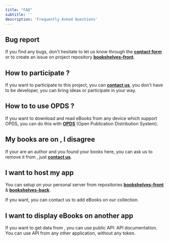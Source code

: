 ```yaml
---
title: "FAQ"
subtitle: ''
description: 'Frequently Asked Questions'
---
```


## Bug report

If you find any bugs, don't hesitate to let us know through the [**contact form**](/contact) or to create an issue on project repository [**bookshelves-front**](https://gitlab.com/ewilan-riviere/bookshelves-front/-/issues).

## How to participate ?

If you want to participate to this project, you can [**contact us**](/contact), you don't have to be developer, you can bring ideas or participate in your way.

## How to to use OPDS ?

If you want to download and read eBooks from any device which support OPDS, you can do this with [**<app-name></app-name> OPDS**](/pages/opds-catalog) (Open Publication Distribution System).

## My books are on <app-name></app-name>, I disagree

If your are an author and you found your books here, you can ask us to remove it from <app-name></app-name>, just [**contact us**](/contact).

## I want to host my <app-name></app-name> app

You can setup <app-name></app-name> on your personal server from repositories [**bookshelves-front**](https://gitlab.com/ewilan-riviere/bookshelves-front) & [**bookshelves-back**](https://gitlab.com/ewilan-riviere/bookshelves-back).

If you want, you can contact us to add eBooks on our collection.

## I want to display <app-name></app-name> eBooks on another app

If you want to get data from <app-name></app-name>, you can use public API: <api-link endpoint="/docs">API documentation</api-link>. You can use <app-name></app-name> API from any other application, without any token.
